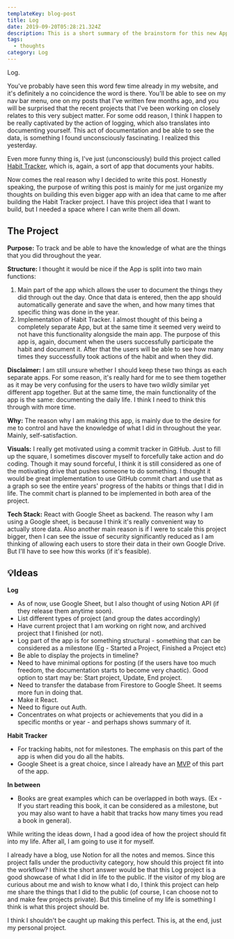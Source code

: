 ```yaml
---
templateKey: blog-post
title: Log
date: 2019-09-20T05:28:21.324Z
description: This is a short summary of the brainstorm for this new App called 'Log'.
tags:
  - thoughts
category: Log
---
```

Log.

You've probably have seen this word few time already in my website, and it's definitely a no coincidence the word is there. You'll be able to see on my nav bar menu, one on my posts that I've written few months ago, and you will be surprised that the recent projects that I've been working on closely relates to this very subject matter. For some odd reason, I think I happen to be really captivated by the action of logging, which also translates into documenting yourself. This act of documentation and be able to see the data, is something I found unconsciously fascinating. I realized this yesterday.

Even more funny thing is, I've just (unconsciously) build this project called [Habit Tracker](https://github.com/withoutwax/Habit-Tracker), which is, again, a sort of app that documents your habits.

Now comes the real reason why I decided to write this post. Honestly speaking, the purpose of writing this post is mainly for me just organize my thoughts on building this even bigger app with an idea that came to me after building the Habit Tracker project. I have this project idea that I want to build, but I needed a space where I can write them all down.

## The Project

**Purpose:** To track and be able to have the knowledge of what are the things that you did throughout the year.

**Structure:** I thought it would be nice if the App is split into two main functions:

1. Main part of the app which allows the user to document the things they did through out the day. Once that data is entered, then the app should automatically generate and save the when, and how many times that specific thing was done in the year.
2. Implementation of Habit Tracker. I almost thought of this being a completely separate App, but at the same time it seemed very weird to not have this functionality alongside the main app. The purpose of this app is, again, document when the users successfully participate the habit and document it. After that the users will be able to see how many times they successfully took actions of the habit and when they did.

**Disclaimer:** I am still unsure whether I should keep these two things as each separate apps. For some reason, it's really hard for me to see them together as it may be very confusing for the users to have two wildly similar yet different app together. But at the same time, the main functionality of the app is the same: documenting the daily life. I think I need to think this through with more time.

**Why:** The reason why I am making this app, is mainly due to the desire for me to control and have the knowledge of what I did in throughout the year. Mainly, self-satisfaction. 

**Visuals:** I really get motivated using a commit tracker in GitHub. Just to fill up the square, I sometimes discover myself to forcefully take action and do coding. Though it may sound forceful, I think it is still considered as one of the motivating drive that pushes someone to do something. I thought it would be great implementation to use GitHub commit chart and use that as a graph so see the entire years' progress of the habits or things that I did in life. The commit chart is planned to be implemented in both area of the project.

**Tech Stack:** React with Google Sheet as backend. The reason why I am using a Google sheet, is because I think it's really convenient way to actually store data. Also another main reason is if I were to scale this project bigger, then I can see the issue of security significantly reduced as I am thinking of allowing each users to store their data in their own Google Drive. But I'll have to see how this works (if it's feasible).

## 💡Ideas 

**Log**

* As of now, use Google Sheet, but I also thought of using Notion API (if they release them anytime soon).
* List different types of project (and group the dates accordingly)
* Have current project that I am working on right now, and archived project that I finished (or not).
* Log part of the app is for something structural - something that can be considered as a milestone (Eg - Started a Project, Finished a Project etc)
* Be able to display the projects in timeline?
* Need to have minimal options for posting (if the users have too much freedom, the documentation starts to become very chaotic). Good option to start may be: Start project, Update, End project.
* Need to transfer the database from Firestore to Google Sheet. It seems more fun in doing that.
* Make it React.
* Need to figure out Auth.
* Concentrates on what projects or achievements that you did in a specific months or year - and perhaps shows summary of it.

**Habit Tracker**

* For tracking habits, not for milestones. The emphasis on this part of the app is when did you do all the habits.
* Google Sheet is a great choice, since I already have an [MVP](https://github.com/withoutwax/Habit-Tracker) of this part of the app.

**In between**

* Books are great examples which can be overlapped in both ways. (Ex - If you start reading this book, it can be considered as a milestone, but you may also want to have a habit that tracks how many times you read a book in general).

While writing the ideas down, I had a good idea of how the project should fit into my life. After all, I am going to use it for myself.

I already have a blog, use Notion for all the notes and memos. Since this project falls under the productivity category, how should this project fit into the workflow? I think the short answer would be that this Log project is a good showcase of what I did in life to the public. If the visitor of my blog are curious about me and wish to know what I do, I think this project can help me share the things that I did to the public (of course, I can choose not to and make few projects private). But this timeline of my life is something I think is what this project should be. 

I think I shouldn't be caught up making this perfect. This is, at the end, just my personal project.
